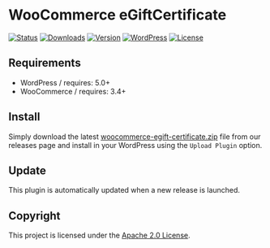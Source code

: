 # WooCommerce eGiftCertificate

[![Status](https://travis-ci.org/ynloultratech/woocommerce-egift-certificate.svg?branch=master)](https://travis-ci.org/ynloultratech/woocommerce-egift-certificate)
[![Downloads](https://img.shields.io/github/downloads/ynloultratech/woocommerce-egift-certificate/total.svg)](https://github.com/ynloultratech/woocommerce-egift-certificate/releases/latest)
[![Version](https://img.shields.io/github/release/ynloultratech/woocommerce-egift-certificate.svg)](https://github.com/ynloultratech/woocommerce-egift-certificate)
[![WordPress](https://img.shields.io/badge/Wordpress-4.6+-blue.svg)](http://wordpress.com)
[![License](https://img.shields.io/github/license/ynloultratech/woocommerce-egift-certificate.svg)](https://github.com/ynloultratech/woocommerce-egift-certificate/blob/master/LICENSE)

## Requirements

- WordPress / requires: 5.0+
- WooCommerce / requires: 3.4+

## Install

Simply download the latest [woocommerce-egift-certificate.zip](https://github.com/ynloultratech/woocommerce-egift-certificate/releases/latest) file from our releases page and install in your WordPress using the `Upload Plugin` option.

## Update 

This plugin is automatically updated when a new release is launched.

## Copyright

This project is licensed under the [Apache 2.0 License](LICENSE).
